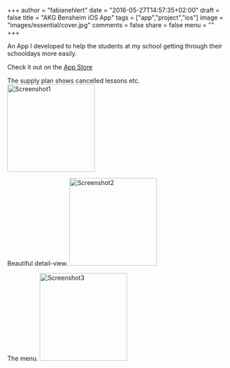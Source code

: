 +++
author = "fabianehlert"
date = "2016-05-27T14:57:35+02:00"
draft = false
title = "AKG Bensheim iOS App"
tags = ["app","project","ios"]
image = "images/essential/cover.jpg"
comments = false
share = false
menu = ""
+++

An App I developed to help the students at my school getting through their schooldays more easily.

Check it out on the [App Store](http://appstore.com/akgbensheim)

The supply plan shows cancelled lessons etc.
<img src="../akg-screen1.png" alt="Screenshot1" style="width: 200px;"/>

Beautiful detail-view.
<img src="../akg-screen2.png" alt="Screenshot2" style="width: 200px;"/>

The menu.
<img src="../akg-screen3.png" alt="Screenshot3" style="width: 200px;"/>
